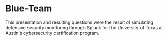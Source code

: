 # Blue-Team
This presentation and resulting questions were the result of simulating defensive security monitoring through Splunk for the University of Texas at Austin's cybersecurity certification program. 
